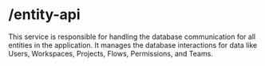 # /entity-api

This service is responsible for handling the database communication for all entities in the application. It manages the database interactions for data like Users, Workspaces, Projects, Flows, Permissions, and Teams.

